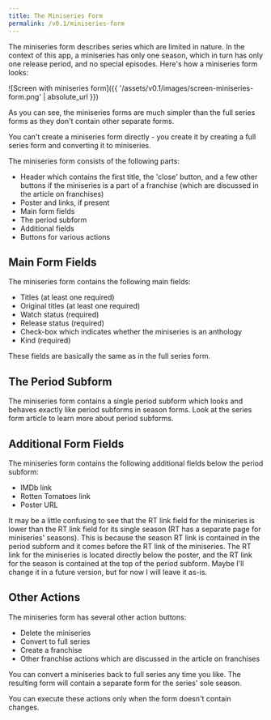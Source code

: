 ```yaml
---
title: The Miniseries Form
permalink: /v0.1/miniseries-form
---
```


The miniseries form describes series which are limited in nature. In the context of this app, a miniseries has only one
season, which in turn has only one release period, and no special episodes. Here's how a miniseries form looks:

![Screen with miniseries form]({{ '/assets/v0.1/images/screen-miniseries-form.png' | absolute_url }})

As you can see, the miniseries forms are much simpler than the full series forms as they don't contain other separate
forms.

You can't create a miniseries form directly - you create it by creating a full series form and converting it to
miniseries.

The miniseries form consists of the following parts:

- Header which contains the first title, the 'close' button, and a few other buttons if the miniseries is a part of a
franchise (which are discussed in the article on franchises)
- Poster and links, if present
- Main form fields
- The period subform
- Additional fields
- Buttons for various actions

## Main Form Fields

The miniseries form contains the following main fields:

- Titles (at least one required)
- Original titles (at least one required)
- Watch status (required)
- Release status (required)
- Check-box which indicates whether the miniseries is an anthology
- Kind (required)

These fields are basically the same as in the full series form.

## The Period Subform

The miniseries form contains a single period subform which looks and behaves exactly like period subforms in season
forms. Look at the series form article to learn more about period subforms.

## Additional Form Fields

The miniseries form contains the following additional fields below the period subform:

- IMDb link
- Rotten Tomatoes link
- Poster URL

It may be a little confusing to see that the RT link field for the miniseries is lower than the RT link field for its
single season (RT has a separate page for miniseries' seasons). This is because the season RT link is contained in the
period subform and it comes before the RT link of the miniseries. The RT link for the miniseries is located directly
below the poster, and the RT link for the season is contained at the top of the period subform. Maybe I'll change it
in a future version, but for now I will leave it as-is.

## Other Actions

The miniseries form has several other action buttons:

- Delete the miniseries
- Convert to full series
- Create a franchise
- Other franchise actions which are discussed in the article on franchises

You can convert a miniseries back to full series any time you like. The resulting form will contain a separate form for
the series' sole season.

You can execute these actions only when the form doesn't contain changes.
